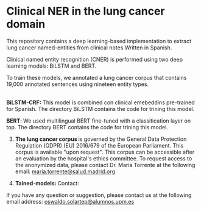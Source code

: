 # Clinical NER  in the lung cancer domain
This repository contains a deep learning-based implementation to extract lung cancer named-entities from clinical notes Written in Spanish.

Clinical named entity recognition (CNER) is performed using two deep learning models: BiLSTM and BERT. 

To train these models, we annotated a lung cancer corpus that contains 19,000 annotated sentences using nineteen entity types. 

<br> 
<strong>BiLSTM-CRF:</strong> This model is combined con clinical emebeddins pre-trained for Spanish. The directory BiLSTM contains the code for trining this model.

<br>

<strong>BERT</strong>: We used multilingual BERT fine-tuned with a classitication layer on top. The directory BERT contains the code for trining this model.

3. <strong>The lung cancer corpus </strong> is governed by the General Data Protection Regulation (GDPR) (EU) 2016/679 of the European Parliament. This corpus is available "upon request". This corpus can be accessible after an evaluation by the hospital's ethics committee. To request access to the anonymized data, please contact Dr. Maria Torrente at the following email: maria.torrente@salud.madrid.org 

4. <strong> Tained-models: </strong>
Contact:<br>

If you have any question or suggestion, please contact us at the following email address: oswaldo.solartep@alumnos.upm.es


